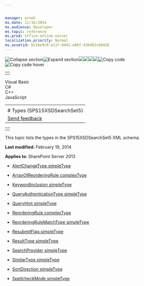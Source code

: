 ```yaml
---


manager: arnek
ms.date: 11/16/2014
ms.audience: Developer
ms.topic: reference
ms.prod: office-online-server
localization_priority: Normal
ms.assetid: bc5be9c9-a11f-0441-e8bf-436492c66428
---
```


![Collapse
section](../icons/collapse_all.gif "Collapse section")![Expand
section](../icons/expand_all.gif "Expand section")![](../icons/collapse_all.gif)![](../icons/expand_all.gif)![](../icons/dropdown.gif)![](../icons/dropdownHover.gif)![Copy
code](../icons/copycode.gif "Copy code")![Copy code
hover](../icons/copycodeHighlight.gif "Copy code hover")
<table>
<tbody>
<tr class="odd">
<td align="left"></td>
</tr>
</tbody>
</table>

Visual Basic  
C\#  
C++  
JavaScript  

<table>
<tbody>
<tr class="odd">
<td align="left"><span id="runningHeaderText"></span></td>
</tr>
<tr class="even">
<td align="left"># Types (SPS15XSDSearchSet5)</td>
</tr>
<tr class="odd">
<td align="left"><span id="headfeedbackarea" class="feedbackhead"><a href="javascript:SubmitFeedback(&#39;docthis@Microsoft.com&#39;,&#39;&#39;,&#39;&#39;,&#39;&#39;,&#39;1.0.18082.1225&#39;,&#39;%0\dThank%20you%20for%20your%20feedback.%20The%20developer%20writing%20teams%20use%20your%20feedback%20to%20improve%20documentation.%20While%20we%20are%20reviewing%20your%20feedback,%20we%20may%20send%20you%20e-mail%20to%20ask%20for%20clarification%20or%20feedback%20on%20a%20solution.%20We%20do%20not%20use%20your%20e-mail%20address%20for%20any%20other%20purpose%20and%20we%20delete%20it%20after%20we%20finish%20our%20review.%0\AFor%20further%20information%20about%20the%20privacy%20policies%20of%20Microsoft,%20please%20see%20http://privacy.microsoft.com/en-us/default.aspx.%0\A%0\d&#39;,&#39;Customer%20feedback&#39;);">Send feedback</a></span></td>
</tr>
</tbody>
</table>

<table>
<colgroup>
<col width="100%" />
</colgroup>
<tbody>
<tr class="odd">
<td align="left"></td>
</tr>
</tbody>
</table>

This topic lists the types in the <span
class="keyword">SPS15XSDSearchSet5</span> XML schema.

**Last modified:** February 19, 2014

**Applies to**: SharePoint Server 2013

-   [AlertChangeType
    simpleType](alertchangetype-simpletype-sps15xsdsearchset5.md)

-   [ArrayOfReorderingRule
    complexType](arrayofreorderingrule-complextype-sps15xsdsearchset5.md)

-   [KeywordInclusion
    simpleType](keywordinclusion-simpletype-sps15xsdsearchset5.md)

-   [QueryAuthenticationType
    simpleType](queryauthenticationtype-simpletype-sps15xsdsearchset5.md)

-   [QueryHint simpleType](queryhint-simpletype-sps15xsdsearchset5.md)

-   [ReorderingRule
    complexType](reorderingrule-complextype-sps15xsdsearchset5.md)

-   [ReorderingRuleMatchType
    simpleType](reorderingrulematchtype-simpletype-sps15xsdsearchset5.md)

-   [ResubmitFlag simpleType](resubmitflag-simpletype-sps15xsdsearchset5.md)

-   [ResultType simpleType](resulttype-simpletype-sps15xsdsearchset5.md)

-   [SearchProvider
    simpleType](searchprovider-simpletype-sps15xsdsearchset5.md)

-   [SimilarType simpleType](similartype-simpletype-sps15xsdsearchset5.md)

-   [SortDirection simpleType](sortdirection-simpletype-sps15xsdsearchset5.md)

-   [SpellcheckMode
    simpleType](spellcheckmode-simpletype-sps15xsdsearchset5.md)









